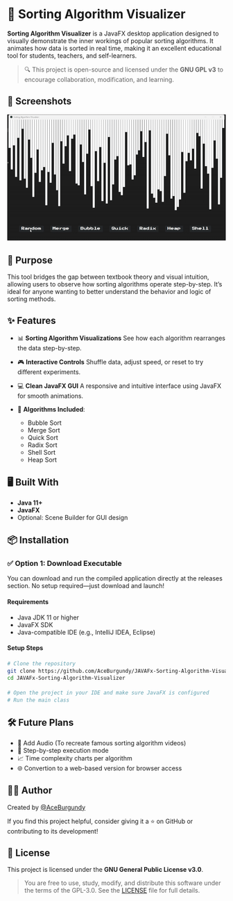# 🌳 Sorting Algorithm Visualizer

**Sorting Algorithm Visualizer** is a JavaFX desktop application designed to visually demonstrate the inner workings of popular sorting algorithms. It animates how data is sorted in real time, making it an excellent educational tool for students, teachers, and self-learners.

> 🔍 This project is open-source and licensed under the **GNU GPL v3** to encourage collaboration, modification, and learning.

## 📸 Screenshots

![UI](sorting-algorithm-visualizer.gif)

## 🎯 Purpose

This tool bridges the gap between textbook theory and visual intuition, allowing users to observe how sorting algorithms operate step-by-step. It’s ideal for anyone wanting to better understand the behavior and logic of sorting methods.

## ✨ Features

* 📊 **Sorting Algorithm Visualizations**
  See how each algorithm rearranges the data step-by-step.

* 🎮 **Interactive Controls**
  Shuffle data, adjust speed, or reset to try different experiments.

* 💻 **Clean JavaFX GUI**
  A responsive and intuitive interface using JavaFX for smooth animations.

* 🧪 **Algorithms Included**:

  * Bubble Sort
  * Merge Sort
  * Quick Sort
  * Radix Sort
  * Shell Sort
  * Heap Sort

## 🖥️ Built With

* **Java 11+**
* **JavaFX**
* Optional: Scene Builder for GUI design

## 📦 Installation

### ✅ Option 1: Download Executable

You can download and run the compiled application directly at the releases section.
No setup required—just download and launch!

#### Requirements

* Java JDK 11 or higher
* JavaFX SDK
* Java-compatible IDE (e.g., IntelliJ IDEA, Eclipse)

#### Setup Steps

```bash
# Clone the repository
git clone https://github.com/AceBurgundy/JAVAFx-Sorting-Algorithm-Visualizer.git
cd JAVAFx-Sorting-Algorithm-Visualizer

# Open the project in your IDE and make sure JavaFX is configured
# Run the main class
```

## 🛠️ Future Plans

* 🔢 Add Audio (To recreate famous sorting algorithm videos)
* 👣 Step-by-step execution mode
* 📈 Time complexity charts per algorithm
* 🌐 Convertion to a web-based version for browser access

## 👨‍💻 Author

Created by [@AceBurgundy](https://github.com/AceBurgundy)

If you find this project helpful, consider giving it a ⭐ on GitHub or contributing to its development!

## 📄 License

This project is licensed under the **GNU General Public License v3.0**.

> You are free to use, study, modify, and distribute this software under the terms of the GPL-3.0.
> See the [LICENSE](https://github.com/AceBurgundy/JAVAFx-Sorting-Algorithm-Visualizer/blob/main/LICENSE) file for full details.
